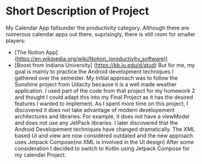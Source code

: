 # Short Description of Project

My Calendar App fallsunder the productivity category. Although there are numerous calendar apps out there, suprisingly, there is still room for smaller players:
- [The Notion App] (https://en.wikipedia.org/wiki/Notion_(productivity_software))
- [Boost from Indiana University] (https://kb.iu.edu/d/atud)
But for me, my goal is mainly to practice the Android development techniques I gathered over the semester. My Initial approach was to follow the Sunshine project from Udacity because it is a well made weather application. I used part of the code from that project for my homework 2 and thought I could adapt this into my Final Project as it has the desired features I wanted to implement. As I spent more time on this project, I discovered it does not take advantage of modern developement architectures and libraries. For example, it does not have a viewModel and does not use any JetPack libraries. I later discovered that the Android Developement techniques have changed dramatically. The XML based UI and view are now considered outdated and the new approach uses Jetpack Compose(no XML is involved in the UI design)
After some consideration I decided to switch to Kotlin using Jetpack Compose for my calendar Project.
